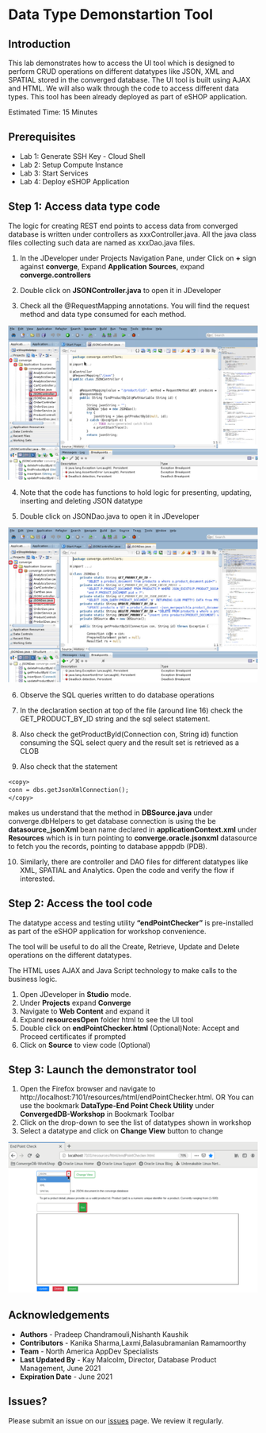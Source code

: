 # Data Type Demonstartion Tool 

## Introduction

This lab demonstrates how to access the UI tool which is designed to perform CRUD operations on different datatypes like JSON, XML and SPATIAL stored in the converged database.  The UI tool is built using AJAX and HTML.  We will also walk through the code to access different data types. This tool has been already deployed as part of eSHOP application.

Estimated Time: 15 Minutes

## Prerequisites

- Lab 1: Generate SSH Key - Cloud Shell
- Lab 2: Setup Compute Instance
- Lab 3: Start Services
- Lab 4: Deploy eSHOP Application


## Step 1:  Access data type code

The logic for creating REST end points to access data from converged database is written under controllers as xxxController.java.  All the java class files collecting such data are named as xxxDao.java files.

1. In the JDeveloper under Projects Navigation Pane, under Click on **+** sign against **converge**, Expand **Application Sources**, expand **converge.controllers**

2. Double click on **JSONController.java** to open it in JDeveloper

3. Check all the @RequestMapping annotations.  You will find the request method and data type consumed for each method. 

![](./images/open_jsoncontroller_code.png " ")

4. Note that the code has functions to hold logic for presenting, updating, inserting and deleting JSON datatype

5. Double click on JSONDao.java to open it in JDeveloper

![](./images/open_jsondao_code.png " ")

6. Observe the SQL queries written to do database operations

7. In the declaration section at top of the file (around line 16) check the GET_PRODUCT_BY_ID string and the sql select statement.
8. Also check the getProductById(Connection con,  String id) function consuming the SQL select query and the result set is retrieved as a CLOB
9. Also check that the statement 

````
<copy>
conn = dbs.getJsonXmlConnection();
</copy>
````

makes us understand that the method in **DBSource.java** under converge.dbHelpers  to get database connection is using the be **datasource_jsonXml** bean name declared in **applicationContext.xml**  under **Resources** which is in turn pointing to **converge.oracle.jsonxml** datasource to fetch you the records, pointing to database apppdb (PDB).

10. Similarly, there are controller and DAO files for different datatypes like XML, SPATIAL and Analytics.  Open the code and verify the flow if interested.

## Step 2: Access the tool code

The datatype access and testing utility **“endPointChecker”** is pre-installed as part of the eSHOP application for workshop convenience.

The tool will be useful to do all the Create, Retrieve, Update and Delete operations on the different datatypes.

The HTML uses AJAX and Java Script technology to make calls to the business logic.  

1. Open JDeveloper in **Studio** mode.
2. Under **Projects**  expand **Converge**
3. Navigate to **Web Content** and expand it
4. Expand **resourcesOpen** folder html to see the UI tool
5. Double click on **endPointChecker.html** 
 (Optional)Note: Accept and Proceed certificates if prompted
6. Click on **Source** to view code (Optional)

## Step 3: Launch the demonstrator tool

1. Open the Firefox browser and navigate to http://localhost:7101/resources/html/endPointChecker.html. OR You can use the bookmark **DataType-End Point Check Utility** under **ConvergedDB-Workshop** in Bookmark Toolbar
2. Click on the drop-down to see the list of datatypes shown in workshop
3. Select a datatype and click on **Change View** button to change 

![](./images/datatype_tool.png " ")


## Acknowledgements

- **Authors** - Pradeep Chandramouli,Nishanth Kaushik
- **Contributors** - Kanika Sharma,Laxmi,Balasubramanian Ramamoorthy
- **Team** - North America AppDev Specialists
- **Last Updated By** - Kay Malcolm, Director, Database Product Management, June 2021
- **Expiration Date** - June 2021


## Issues?
Please submit an issue on our [issues](https://github.com/oracle/learning-library/issues) page. We review it regularly.

      